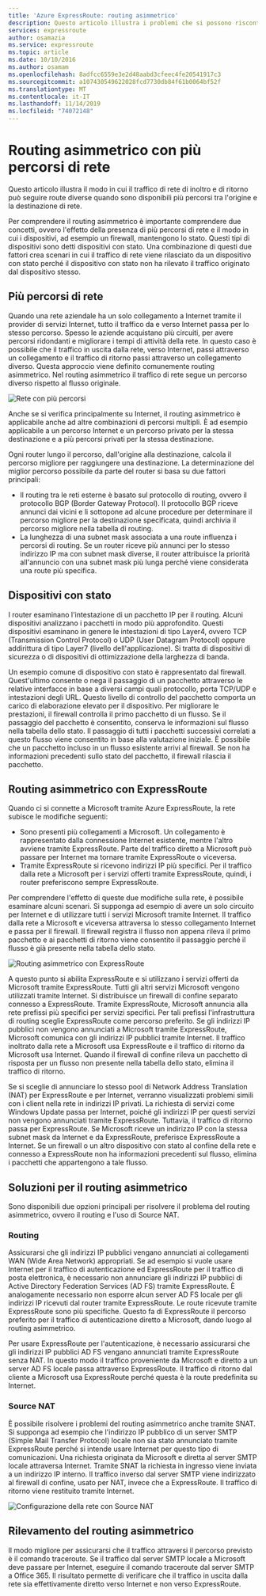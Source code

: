 ```yaml
---
title: 'Azure ExpressRoute: routing asimmetrico'
description: Questo articolo illustra i problemi che si possono riscontrare con il routing asimmetrico in una rete che ha più collegamenti a una destinazione.
services: expressroute
author: osamazia
ms.service: expressroute
ms.topic: article
ms.date: 10/10/2016
ms.author: osamam
ms.openlocfilehash: 8adfcc6559e3e2d48aabd3cfeec4fe20541917c3
ms.sourcegitcommit: a107430549622028fcd7730db84f61b0064bf52f
ms.translationtype: MT
ms.contentlocale: it-IT
ms.lasthandoff: 11/14/2019
ms.locfileid: "74072148"
---
```

# <a name="asymmetric-routing-with-multiple-network-paths"></a>Routing asimmetrico con più percorsi di rete
Questo articolo illustra il modo in cui il traffico di rete di inoltro e di ritorno può seguire route diverse quando sono disponibili più percorsi tra l'origine e la destinazione di rete.

Per comprendere il routing asimmetrico è importante comprendere due concetti, ovvero l'effetto della presenza di più percorsi di rete e il modo in cui i dispositivi, ad esempio un firewall, mantengono lo stato. Questi tipi di dispositivi sono detti dispositivi con stato. Una combinazione di questi due fattori crea scenari in cui il traffico di rete viene rilasciato da un dispositivo con stato perché il dispositivo con stato non ha rilevato il traffico originato dal dispositivo stesso.

## <a name="multiple-network-paths"></a>Più percorsi di rete
Quando una rete aziendale ha un solo collegamento a Internet tramite il provider di servizi Internet, tutto il traffico da e verso Internet passa per lo stesso percorso. Spesso le aziende acquistano più circuiti, per avere percorsi ridondanti e migliorare i tempi di attività della rete. In questo caso è possibile che il traffico in uscita dalla rete, verso Internet, passi attraverso un collegamento e il traffico di ritorno passi attraverso un collegamento diverso. Questa approccio viene definito comunemente routing asimmetrico. Nel routing asimmetrico il traffico di rete segue un percorso diverso rispetto al flusso originale.

![Rete con più percorsi](./media/expressroute-asymmetric-routing/AsymmetricRouting3.png)

Anche se si verifica principalmente su Internet, il routing asimmetrico è applicabile anche ad altre combinazioni di percorsi multipli. È ad esempio applicabile a un percorso Internet e un percorso privato per la stessa destinazione e a più percorsi privati per la stessa destinazione.

Ogni router lungo il percorso, dall'origine alla destinazione, calcola il percorso migliore per raggiungere una destinazione. La determinazione del miglior percorso possibile da parte del router si basa su due fattori principali:

* Il routing tra le reti esterne è basato sul protocollo di routing, ovvero il protocollo BGP (Border Gateway Protocol). Il protocollo BGP riceve annunci dai vicini e li sottopone ad alcune procedure per determinare il percorso migliore per la destinazione specificata, quindi archivia il percorso migliore nella tabella di routing.
* La lunghezza di una subnet mask associata a una route influenza i percorsi di routing. Se un router riceve più annunci per lo stesso indirizzo IP ma con subnet mask diverse, il router attribuisce la priorità all'annuncio con una subnet mask più lunga perché viene considerata una route più specifica.

## <a name="stateful-devices"></a>Dispositivi con stato
I router esaminano l'intestazione di un pacchetto IP per il routing. Alcuni dispositivi analizzano i pacchetti in modo più approfondito. Questi dispositivi esaminano in genere le intestazioni di tipo Layer4, ovvero TCP (Transmission Control Protocol) o UDP (User Datagram Protocol) oppure addirittura di tipo Layer7 (livello dell'applicazione). Si tratta di dispositivi di sicurezza o di dispositivi di ottimizzazione della larghezza di banda. 

Un esempio comune di dispositivo con stato è rappresentato dal firewall. Quest'ultimo consente o nega il passaggio di un pacchetto attraverso le relative interfacce in base a diversi campi quali protocollo, porta TCP/UDP e intestazioni degli URL. Questo livello di controllo del pacchetto comporta un carico di elaborazione elevato per il dispositivo. Per migliorare le prestazioni, il firewall controlla il primo pacchetto di un flusso. Se il passaggio del pacchetto è consentito, conserva le informazioni sul flusso nella tabella dello stato. Il passaggio di tutti i pacchetti successivi correlati a questo flusso viene consentito in base alla valutazione iniziale. È possibile che un pacchetto incluso in un flusso esistente arrivi al firewall. Se non ha informazioni precedenti sullo stato del pacchetto, il firewall rilascia il pacchetto.

## <a name="asymmetric-routing-with-expressroute"></a>Routing asimmetrico con ExpressRoute
Quando ci si connette a Microsoft tramite Azure ExpressRoute, la rete subisce le modifiche seguenti:

* Sono presenti più collegamenti a Microsoft. Un collegamento è rappresentato dalla connessione Internet esistente, mentre l'altro avviene tramite ExpressRoute. Parte del traffico diretto a Microsoft può passare per Internet ma tornare tramite ExpressRoute o viceversa.
* Tramite ExpressRoute si ricevono indirizzi IP più specifici. Per il traffico dalla rete a Microsoft per i servizi offerti tramite ExpressRoute, quindi, i router preferiscono sempre ExpressRoute.

Per comprendere l'effetto di queste due modifiche sulla rete, è possibile esaminare alcuni scenari. Si supponga ad esempio di avere un solo circuito per Internet e di utilizzare tutti i servizi Microsoft tramite Internet. Il traffico dalla rete a Microsoft e viceversa attraversa lo stesso collegamento Internet e passa per il firewall. Il firewall registra il flusso non appena rileva il primo pacchetto e ai pacchetti di ritorno viene consentito il passaggio perché il flusso è già presente nella tabella dello stato.

![Routing asimmetrico con ExpressRoute](./media/expressroute-asymmetric-routing/AsymmetricRouting1.png)

A questo punto si abilita ExpressRoute e si utilizzano i servizi offerti da Microsoft tramite ExpressRoute. Tutti gli altri servizi Microsoft vengono utilizzati tramite Internet. Si distribuisce un firewall di confine separato connesso a ExpressRoute. Tramite ExpressRoute, Microsoft annuncia alla rete prefissi più specifici per servizi specifici. Per tali prefissi l'infrastruttura di routing sceglie ExpressRoute come percorso preferito. Se gli indirizzi IP pubblici non vengono annunciati a Microsoft tramite ExpressRoute, Microsoft comunica con gli indirizzi IP pubblici tramite Internet. Il traffico inoltrato dalla rete a Microsoft usa ExpressRoute e il traffico di ritorno da Microsoft usa Internet. Quando il firewall di confine rileva un pacchetto di risposta per un flusso non presente nella tabella dello stato, elimina il traffico di ritorno.

Se si sceglie di annunciare lo stesso pool di Network Address Translation (NAT) per ExpressRoute e per Internet, verranno visualizzati problemi simili con i client nella rete in indirizzi IP privati. La richiesta di servizi come Windows Update passa per Internet, poiché gli indirizzi IP per questi servizi non vengono annunciati tramite ExpressRoute. Tuttavia, il traffico di ritorno passa per ExpressRoute. Se Microsoft riceve un indirizzo IP con la stessa subnet mask da Internet e da ExpressRoute, preferisce ExpressRoute a Internet. Se un firewall o un altro dispositivo con stato al confine della rete e connesso a ExpressRoute non ha informazioni precedenti sul flusso, elimina i pacchetti che appartengono a tale flusso.

## <a name="asymmetric-routing-solutions"></a>Soluzioni per il routing asimmetrico
Sono disponibili due opzioni principali per risolvere il problema del routing asimmetrico, ovvero il routing e l'uso di Source NAT.

### <a name="routing"></a>Routing
Assicurarsi che gli indirizzi IP pubblici vengano annunciati ai collegamenti WAN (Wide Area Network) appropriati. Se ad esempio si vuole usare Internet per il traffico di autenticazione ed ExpressRoute per il traffico di posta elettronica, è necessario non annunciare gli indirizzi IP pubblici di Active Directory Federation Services (AD FS) tramite ExpressRoute. È analogamente necessario non esporre alcun server AD FS locale per gli indirizzi IP ricevuti dal router tramite ExpressRoute. Le route ricevute tramite ExpressRoute sono più specifiche. Questo fa di ExpressRoute il percorso preferito per il traffico di autenticazione diretto a Microsoft, dando luogo al routing asimmetrico.

Per usare ExpressRoute per l'autenticazione, è necessario assicurarsi che gli indirizzi IP pubblici AD FS vengano annunciati tramite ExpressRoute senza NAT. In questo modo il traffico proveniente da Microsoft e diretto a un server AD FS locale passa attraverso ExpressRoute. Il traffico di ritorno dal cliente a Microsoft usa ExpressRoute perché questa è la route predefinita su Internet.

### <a name="source-based-nat"></a>Source NAT
È possibile risolvere i problemi del routing asimmetrico anche tramite SNAT. Si supponga ad esempio che l'indirizzo IP pubblico di un server SMTP (Simple Mail Transfer Protocol) locale non sia stato annunciato tramite ExpressRoute perché si intende usare Internet per questo tipo di comunicazioni. Una richiesta originata da Microsoft e diretta al server SMTP locale attraversa Internet. Tramite SNAT la richiesta in ingresso viene inviata a un indirizzo IP interno. Il traffico inverso dal server SMTP viene indirizzato al firewall di confine, usato per NAT, invece che a ExpressRoute. Il traffico di ritorno viene restituito tramite Internet.

![Configurazione della rete con Source NAT](./media/expressroute-asymmetric-routing/AsymmetricRouting2.png)

## <a name="asymmetric-routing-detection"></a>Rilevamento del routing asimmetrico
Il modo migliore per assicurarsi che il traffico attraversi il percorso previsto è il comando traceroute. Se il traffico dal server SMTP locale a Microsoft deve passare per Internet, eseguire il comando traceroute dal server SMTP a Office 365. Il risultato permette di verificare che il traffico in uscita dalla rete sia effettivamente diretto verso Internet e non verso ExpressRoute.

